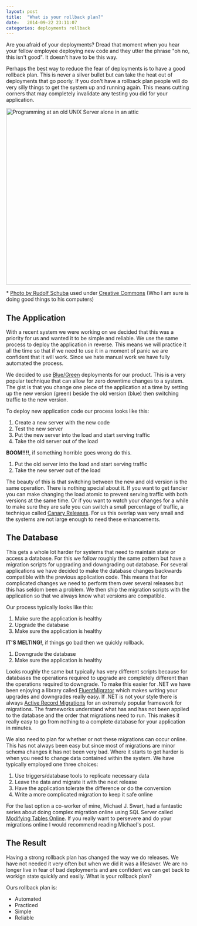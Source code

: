 ```yaml
---
layout: post
title:  "What is your rollback plan?"
date:   2014-09-22 23:11:07
categories: deployments rollback
---
```

Are you afraid of your deployments? Dread that moment when you hear your fellow
employee deploying new code and they utter the phrase "oh no, this isn't good".
It doesn't have to be this way.

Perhaps the best way to reduce the fear of deployments is to have a good
rollback plan. This is never a silver bullet but can take the heat out of
deployments that go poorly. If you don't have a rollback plan people will do
very silly things to get the system up and running again. This means cutting
corners that may completely invalidate any testing you did for your
application.

<a href="https://www.flickr.com/photos/rudolf_schuba/153225000" style="display: inline" title="UNIX - Server Photo by Rudolf Schuba used under Creative Commons from Flickr">
	<img src="https://c1.staticflickr.com/1/44/153225000_698c62c38a_z.jpg?zz=1" width="640" height="480" alt="Programming at an old UNIX Server alone in an attic">
</a>

<p>
* <a href="https://www.flickr.com/photos/rudolf_schuba/153225000" style="display: inline" title="UNIX - Server used under Creative Commons from Flickr">Photo by Rudolf Schuba</a> used under <a href="https://creativecommons.org/licenses/by/2.0/">Creative Commons</a> (Who I am sure is doing good things to his computers)
</p>

The Application
-------------------------------------------------------------------------------

With a recent system we were working on we decided that this was a priority for
us and wanted it to be simple and reliable. We use the same process to deploy
the application in reverse. This means we will practice it all the time so that
if we need to use it in a moment of panic we are confident that it will work.
Since we hate manual work we have fully automated the process.

We decided to use [Blue/Green](http://martinfowler.com/bliki/BlueGreenDeployment.html)
deployments for our product. This is a very popular technique that can allow
for zero downtime changes to a system. The gist is that you change one piece of
the application at a time by setting up the new version (green) beside the old
version (blue) then switching traffic to the new version.

To deploy new application code our process looks like this:

1. Create a new server with the new code
1. Test the new server
1. Put the new server into the load and start serving traffic
1. Take the old server out of the load

**BOOM!!!!**, if something horrible goes wrong do this.

1. Put the old server into the load and start serving traffic
1. Take the new server out of the load

The beauty of this is that switching between the new and old version is the
same operation. There is nothing special about it. If you want to get fancier
you can make changing the load atomic to prevent serving traffic with both
versions at the same time. Or if you want to watch your changes for a while to
make sure they are safe you can switch a small percentage of traffic, a
technique called [Canary Releases](http://martinfowler.com/bliki/CanaryRelease.html).
For us this overlap was very small and the systems are not large enough to need
these enhancements.

The Database
-------------------------------------------------------------------------------

This gets a whole lot harder for systems that need to maintain state or access
a database. For this we follow roughly the same pattern but have a migration
scripts for upgrading and downgrading out database. For several applications we
have decided to make the database changes backwards compatible with the
previous application code. This means that for complicated changes we need to
perform them over several releases but this has seldom been a problem. We then
ship the migration scripts with the application so that we always know what
versions are compatible.

Our process typically looks like this:

1. Make sure the application is healthy
1. Upgrade the database
1. Make sure the application is healthy

**IT'S MELTING!**, if things go bad then we quickly rollback.

1. Downgrade the database
1. Make sure the application is healthy

Looks roughly the same but typically has very different scripts because for
databases the operations required to upgrade are completely different than the
operations required to downgrade. To make this easier for .NET we have been
enjoying a library called [FluentMigrator](https://github.com/schambers/fluentmigrator/wiki)
which makes writing your upgrades and downgrades really easy. If .NET is not
your style there is always [Active Record Migrations](http://guides.rubyonrails.org/migrations.html)
for an extremely popular framework for migrations. The frameworks understand
what has and has not been applied to the database and the order that migrations
need to run. This makes it really easy to go from nothing to a complete
database for your application in minutes.

We also need to plan for whether or not these migrations can occur online. This
has not always been easy but since most of migrations are minor schema changes
it has not been very bad. Where it starts to get harder is when you need to
change data contained within the system. We have typically employed one three
choices:

1. Use triggers/database tools to replicate necessary data
1. Leave the data and migrate it with the next release
1. Have the application tolerate the difference or do the conversion
1. Write a more complicated migration to keep it safe online

For the last option a co-worker of mine, Michael J. Swart, had a fantastic
series about doing complex migration online using SQL Server called
[Modifying Tables Online](http://michaeljswart.com/2012/04/modifying-tables-online-part-1-migration-strategy/).
If you really want to persevere and do your migrations online I would recommend
reading Michael's post.

The Result
-------------------------------------------------------------------------------

Having a strong rollback plan has changed the way we do releases. We have not
needed it very often but when we did it was a lifesaver. We are no longer live
in fear of bad deployments and are confident we can get back to workign state
quickly and easily. What is your rollback plan?

Ours rollback plan is:

* Automated
* Practiced
* Simple
* Reliable
